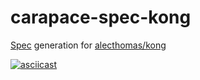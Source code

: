 # carapace-spec-kong

[Spec](https://github.com/carapace-sh/carapace-spec) generation for [alecthomas/kong](https://github.com/alecthomas/kong)

[![asciicast](https://asciinema.org/a/605704.svg)](https://asciinema.org/a/605704)
